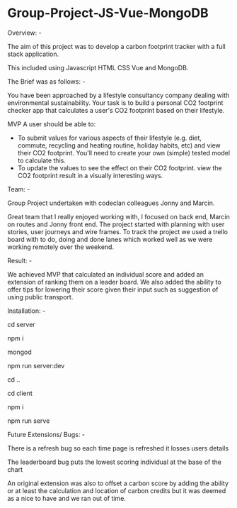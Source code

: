 # Group-Project-JS-Vue-MongoDB

Overview:  -

The aim of this project was to develop a carbon footprint tracker with a full stack application. 

This included using Javascript HTML CSS Vue and MongoDB. 

The Brief was as follows: - 

You have been approached by a lifestyle consultancy company dealing with environmental sustainability. Your task is to build a personal CO2 footprint checker app that calculates a user's CO2 footprint based on their lifestyle.

MVP
A user should be able to:

- To submit values for various aspects of their lifestyle (e.g. diet, commute, recycling and heating routine, holiday habits, etc) and view their CO2 footprint. You'll need to create your own (simple) tested model to calculate this.
- To update the values to see the effect on their CO2 footprint.
view the CO2 footprint result in a visually interesting ways.

Team: - 

Group Project undertaken with codeclan colleagues Jonny and Marcin. 

Great team that I really enjoyed working with, I focused on back end, Marcin on routes and Jonny front end. 
The project started with planning with user stories, user journeys and wire frames. 
To track the project we used a trello board with to do, doing and done lanes which worked well as we were working remotely
over the weekend. 

Result: - 

We achieved MVP that calculated an individual score and added an extension of ranking them on a leader board. We also added the ability to offer tips for lowering their score given their input such as suggestion of using public transport. 

Installation: - 

cd server

npm i

mongod

npm run server:dev

cd ..

cd client

npm i

npm run serve

Future Extensions/ Bugs: - 

There is a refresh bug so each time page is refreshed it losses users details

The leaderboard bug puts the lowest scoring individual at the base of the chart

An original extension was also to offset a carbon score by adding the ability or at least the calculation and location
of carbon credits but it was deemed as a nice to have and we ran out of time. 
